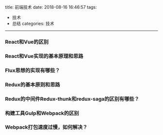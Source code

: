 title: 前端技术
date: 2018-08-16 16:46:57
tags:
- 技术
- 总结
categories: 技术
---

### React和Vue的区别

### React和Vue实现的基本原理和思路

### Flux思想的实现有哪些？

### Redux的基本原则和思路

### Redux的中间件Redux-thunk和redux-saga的区别有哪些？

### 构建工具Gulp和Webpack的区别

### Webpack打包速度过慢，如何解决？